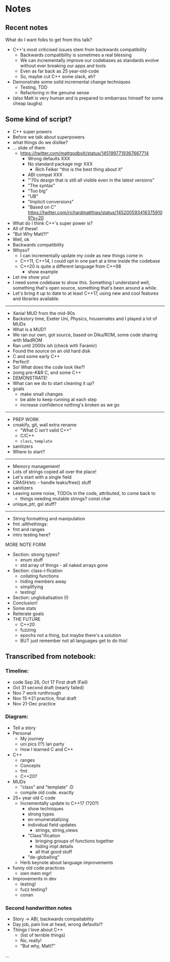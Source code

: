 # Notes

## Recent notes

What do I want folks to get from this talk?

* C++'s most criticised issues stem from backwards compatibility
    * Backwards compatibility is sometimes a real blessing
    * We can incrementally improve our codebases as standards evolve without ever breaking our apps and tools
    * Even as far back as 25 year-old-code
    * So, maybe cut C++ some slack, eh?
* Demonstrate some solid incremental change techniques
    * Testing, TDD
    * Refactoring in the genuine sense
* (also Matt is very human and is prepared to embarrass himself for some cheap laughs)

## Some kind of script?

* C++ super powers
* Before we talk about superpowers
* what things do we dislike?
* ... slide of them
    * https://twitter.com/mattgodbolt/status/1451997719367667714
        * Wrong defaults XXX
        * No standard package mgr XXX
            * Rich Felker "this is the best thing about it"
        * ABI compat XXX
        * "'70s design that is still all visible even in the latest versions"
        * "The syntax"
        * "Too big"
        * "UB"
        * "Implicit conversions"
        * "Based on C" https://twitter.com/richardmatthias/status/1452005934163759109?s=20
* What do I think C++'s super power is?
* All of these!
* "But Why Matt?!"
* Well, ok
* Backwards compatibility
* Whyso?
    * I can incrementally update my code as new things come in
    * C++11, C++14, I could opt in one part at a time inside the codebase
    * C++20 is quite a different language from C++98
        - show example
* Let me show you!
* I need some codebase to show this. Something I understand well, something that's open source, something that's been
  around a while.
* Let's bring it up to date to at least C++17, using new and cool features and libraries available.

----

* Xania! MUD from the mid-90s
* Backstory time, Exeter Uni, Physics, housemates and I played a lot of MUDs
* What is a MUD?
* We ran our own, got source, based on Diku/ROM, some code sharing with MadROM
* Ran until 2000s ish (check with Faramir)
* Found the source on an old hard disk
* C and some early C++
* Perfect!
* So! What does the code look like?!
* zomg pre-K&R C, and some C++
* DEMONSTRATE!
* What can we do to start cleaning it up?
* goals
    * make small changes
    * be able to keep running at each step
    * increase confidence nothing's broken as we go

----
* PREP WORK
* cmakify, git, wall extra rename
    * "What C isn't valid C++"
    * C/C++
    * `class`, `template`
* sanitizers
* Where to start?

----
* Memory management!
* Lots of strings copied all over the place!
* Let's start with a single field
* CRASH/etc - handle leaks/free() stuff
* sanitizers
* Leaving some noise, TODOs in the code, attributed, to come back to
    * things needing mutable strings? const char
* unique_ptr, gsl stuff?

----

* String formatting and manipulation
* fmt :allthethings:
* fmt and ranges
* intro testing here?

MORE NOTE FORM
* Section: strong types?
    * enum stuff
    * std array of things - all naked arrays gone
* Section: class-i-fication
    * collating functions
    * hiding members away
    * simplifying
    * testing!
* Section: unglobalisation (!)
* Conclusion!
* Some stats
* Reiterate goals
* THE FUTURE
    * C++20
    * fuzzing
    * epochs not a thing, but maybe there's a solution
    * BUT just remember not all languages get to do this!

## Transcribed from notebook:

### Timeline:

* code Sep 26, Oct 17 First draft (Fail)
* Oct 31 second draft (nearly failed)
* Nov 7 work runthrough
* Nov 15->21 practice, final draft
* Nov 21-Dec practice

### Diagram:

* Tell a story
* Personal
    * My journey
    * uni pics (!?) lan party
    * How I learned C and C++
* C++
    * ranges
    * Concepts
    * fmt
    * C++20?
* MUDs
    * "class" and "template" :D
    * compile old code. exactly
* 25+ year old C code
    * Incrementally update to C++17 (?20?)
        * show techniques
        * strong types
        * en-enumeratalizing
        * individual field updates
            * strings, string_views
        * "Class"ification
            * bringing groups of functions together
            * hiding impl details
            * all that good stuff
        * "de-globalling"
    * Herb keynote about language improvements
* funny old code practices
    * own mem mgr!
* Improvements in dev
    * testing!
    * fuzz testing?
    * conan

### Second handwritten notes

* Story -> ABI, backwards compaitability
* Day job, pain live at head, wrong defaults!?
* Things I love about C++
    * (list of terrible things)
    * No, really!
    * "But why, Matt?"

...

